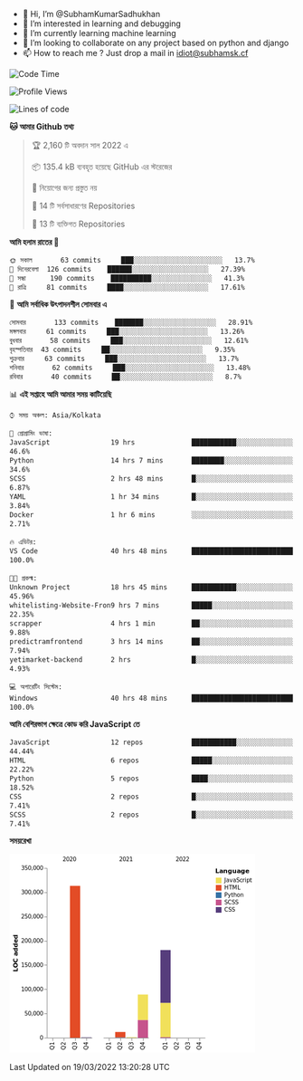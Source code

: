 - 👋 Hi, I’m @SubhamKumarSadhukhan
- 👀 I’m interested in learning and debugging
- 🌱 I’m currently learning machine learning
- 💞️ I’m looking to collaborate on any project based on python and django
- 📫 How to reach me ?
      Just drop a mail in idiot@subhamsk.cf

<!---
SubhamKumarSadhukhan/SubhamKumarSadhukhan is a ✨ special ✨ repository because its `README.md` (this file) appears on your GitHub profile.
You can click the Preview link to take a look at your changes.
--->


<!--START_SECTION:waka-->
![Code Time](http://img.shields.io/badge/Code%20Time-294%20hrs%2039%20mins-blue)

![Profile Views](http://img.shields.io/badge/%E0%A6%AA%E0%A7%8D%E0%A6%B0%E0%A7%8B%E0%A6%AB%E0%A6%BE%E0%A6%87%E0%A6%B2%20%E0%A6%A6%E0%A6%B0%E0%A7%8D%E0%A6%B6%E0%A6%A8-0-blue)

![Lines of code](https://img.shields.io/badge/%E0%A6%B9%E0%A7%8D%E0%A6%AF%E0%A6%BE%E0%A6%B2%E0%A7%8B%20%E0%A6%93%E0%A6%AF%E0%A6%BC%E0%A6%BE%E0%A6%B0%E0%A7%8D%E0%A6%B2%E0%A7%8D%E0%A6%A1%20%E0%A6%A5%E0%A7%87%E0%A6%95%E0%A7%87%20%E0%A6%86%E0%A6%AE%E0%A6%BF%20%E0%A6%B2%E0%A6%BF%E0%A6%96%E0%A7%87%E0%A6%9B%E0%A6%BF-597%20Thousand%20%E0%A6%95%E0%A7%8B%E0%A6%A1%E0%A7%87%E0%A6%B0%20%E0%A6%B2%E0%A6%BE%E0%A6%87%E0%A6%A8-blue)

**🐱 আমার Github তথ্য** 

> 🏆 2,160 টি অবদান সাল 2022 এ
 > 
> 📦 135.4 kB ব্যবহৃত হয়েছে GitHub এর স্টরেজের 
 > 
> 🚫 নিয়োগের জন্য প্রস্তুত নয়
 > 
> 📜 14 টি সর্বসাধারণের Repositories 
 > 
> 🔑 13 টি ব্যক্তিগত Repositories  
 > 
**আমি হলাম রাতের 🦉** 

```text
🌞 সকাল       63 commits     ███░░░░░░░░░░░░░░░░░░░░░░   13.7% 
🌆 দিনেরবেলা  126 commits    ██████░░░░░░░░░░░░░░░░░░░   27.39% 
🌃 সন্ধা      190 commits    ██████████░░░░░░░░░░░░░░░   41.3% 
🌙 রাত্রি     81 commits     ████░░░░░░░░░░░░░░░░░░░░░   17.61%

```
📅 **আমি সর্বাধিক উৎপাদনশীল সোমবার এ** 

```text
সোমবার       133 commits    ███████░░░░░░░░░░░░░░░░░░   28.91% 
মঙ্গলবার     61 commits     ███░░░░░░░░░░░░░░░░░░░░░░   13.26% 
বুধবার       58 commits     ███░░░░░░░░░░░░░░░░░░░░░░   12.61% 
বৃহস্পতিবার  43 commits     ██░░░░░░░░░░░░░░░░░░░░░░░   9.35% 
শুক্রবার     63 commits     ███░░░░░░░░░░░░░░░░░░░░░░   13.7% 
শনিবার       62 commits     ███░░░░░░░░░░░░░░░░░░░░░░   13.48% 
রবিবার       40 commits     ██░░░░░░░░░░░░░░░░░░░░░░░   8.7%

```


📊 **এই সপ্তাহে আমি আমার সময় কাটিয়েছি** 

```text
⌚︎ সময় অঞ্চল: Asia/Kolkata

💬 প্রোগ্রামিং ভাষা: 
JavaScript               19 hrs              ███████████░░░░░░░░░░░░░░   46.6% 
Python                   14 hrs 7 mins       ████████░░░░░░░░░░░░░░░░░   34.6% 
SCSS                     2 hrs 48 mins       █░░░░░░░░░░░░░░░░░░░░░░░░   6.87% 
YAML                     1 hr 34 mins        █░░░░░░░░░░░░░░░░░░░░░░░░   3.84% 
Docker                   1 hr 6 mins         ░░░░░░░░░░░░░░░░░░░░░░░░░   2.71%

🔥 এডিটর: 
VS Code                  40 hrs 48 mins      █████████████████████████   100.0%

🐱‍💻 প্রকল্ম: 
Unknown Project          18 hrs 45 mins      ███████████░░░░░░░░░░░░░░   45.96% 
whitelisting-Website-Fron9 hrs 7 mins        █████░░░░░░░░░░░░░░░░░░░░   22.35% 
scrapper                 4 hrs 1 min         ██░░░░░░░░░░░░░░░░░░░░░░░   9.88% 
predictramfrontend       3 hrs 14 mins       ██░░░░░░░░░░░░░░░░░░░░░░░   7.94% 
yetimarket-backend       2 hrs               █░░░░░░░░░░░░░░░░░░░░░░░░   4.93%

💻 অপারেটিং সিস্টেম: 
Windows                  40 hrs 48 mins      █████████████████████████   100.0%

```

**আমি বেশিরভাগ ক্ষেত্রে কোড করি JavaScript তে** 

```text
JavaScript               12 repos            ███████████░░░░░░░░░░░░░░   44.44% 
HTML                     6 repos             █████░░░░░░░░░░░░░░░░░░░░   22.22% 
Python                   5 repos             ████░░░░░░░░░░░░░░░░░░░░░   18.52% 
CSS                      2 repos             █░░░░░░░░░░░░░░░░░░░░░░░░   7.41% 
SCSS                     2 repos             █░░░░░░░░░░░░░░░░░░░░░░░░   7.41%

```


**সময়রেখা**

![Chart not found](https://raw.githubusercontent.com/SubhamKumarSadhukhan/SubhamKumarSadhukhan/main/charts/bar_graph.png) 


 Last Updated on 19/03/2022 13:20:28 UTC
<!--END_SECTION:waka-->
